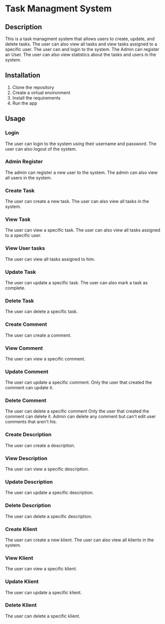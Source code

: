 ﻿# Task Managment System
## Description
This is a task managment system that allows users to create, update, and delete tasks.
The user can also view all tasks and view tasks assigned to a specific user.
The user can and login to the system.
The Admin can register an User.
The user can also view statistics about the tasks and users in the system.

## Installation
1. Clone the repository
2. Create a virtual environment
3. Install the requirements
4. Run the app

## Usage

### Login
The user can login to the system using their username and password.
The user can also logout of the system.

### Admin Register
The admin can register a new user to the system.
The admin can also view all users in the system.

### Create Task
The user can create a new task.
The user can also view all tasks in the system.

### View Task
The user can view a specific task.
The user can also view all tasks assigned to a specific user.

### View User tasks
The user can view all tasks assigned to him.

### Update Task
The user can update a specific task.
The user can also mark a task as complete.

### Delete Task
The user can delete a specific task.

### Create Comment
The user can create a comment.

### View Comment
The user can view a specific comment.

### Update Comment
The user can update a specific comment.
Only the user that created the comment can update it.

### Delete Comment
The user can delete a specific comment
Only the user that created the comment can delete it.
Admin can delete any comment but can't edit user comments that aren't his.

### Create Description
The user can create a description.

### View Description

The user can view a specific description.

### Update Description

The user can update a specific description.

### Delete Description

The user can delete a specific description.

### Create Klient
The user can create a new klient.
The user can also view all klients in the system.

### View Klient
The user can view a specific klient.

### Update Klient
The user can update a specific klient.

### Delete Klient
The user can delete a specific klient.







